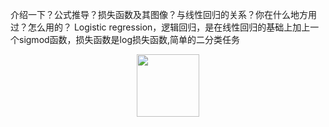 介绍一下？公式推导？损失函数及其图像？与线性回归的关系？你在什么地方用过？怎么用的？
Logistic regression，逻辑回归，是在线性回归的基础上加上一个sigmod函数，损失函数是log损失函数,简单的二分类任务
<br>
<div align="center"> 
    <img src="https://github.com/mkzzz/nlp-algorithm-basic/tree/master/assets/lr1.png" width="100px">
</div>
<br>